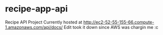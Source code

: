 # recipe-app-api
Recipe API Project
Currently hosted at 
http://ec2-52-55-155-66.compute-1.amazonaws.com/api/docs/
Edit took it down since AWS was chargin me :c
